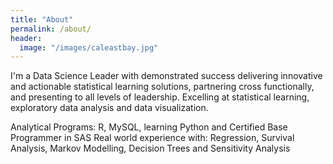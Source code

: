 ```yaml
---
title: "About"
permalink: /about/
header:
  image: "/images/caleastbay.jpg"
---
```


I'm a Data Science Leader with demonstrated success delivering innovative and actionable statistical learning solutions, partnering cross functionally, and presenting to all levels of leadership.  Excelling at statistical learning, exploratory data analysis and data visualization.

Analytical Programs: R, MySQL, learning Python and Certified Base Programmer in SAS
Real world experience with: Regression, Survival Analysis, Markov Modelling, Decision Trees and Sensitivity Analysis
